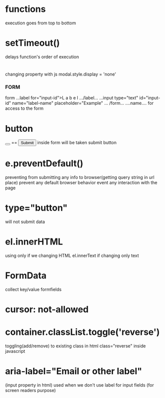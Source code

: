 # functions 
execution goes from top to bottom
# setTimeout() 
delays function's order of execution
#
changing property with js modal.style.display = 'none'

### FORM
form ...label for="input-id">L a b e l .../label... ...input type="text" id="input-id" name="label-name" placeholder="Example" ... /form... 
....name.... for access to the form

# button 
<button></button> == <input type="submit">
 inside form will be taken submit button

# e.preventDefault() 
preventing from submitting any info to browser(getting query string in url place) prevent any default browser behavior 
event any interaction with the page

# type="button" 
will not submit data
# el.innerHTML 
using only if we changing HTML el.innerText if changing only text

# FormData
collect key/value formfields

# cursor: not-allowed

# container.classList.toggle('reverse')  
toggling(add/remove) to existing class in html  class="reverse" inside javascript

# aria-label="Email or other label" 
(input property in html) used when we don't use label for input fields (for screen readers purpose)

